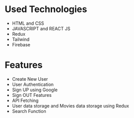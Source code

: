 <h1>Used Technologies</h1>

<ul>
  <li>HTML and CSS</li>
  <li>JAVASCRIPT and REACT JS </li>
  <li>Redux</li>
  <li>Tailwind</li>
  <li>Firebase</li>
</ul>

<h1>Features</h1>
<ul>
  <li>Create New User</li>
  <li>User Authentication</li>
  <li>Sign UP using Google</li>
  <li>Sign OUT Features</li>
  <li>API Fetching</li>
  <li>User data storage and Movies data storage using Redux</li>
  <li>Search Function</li>
</ul>

